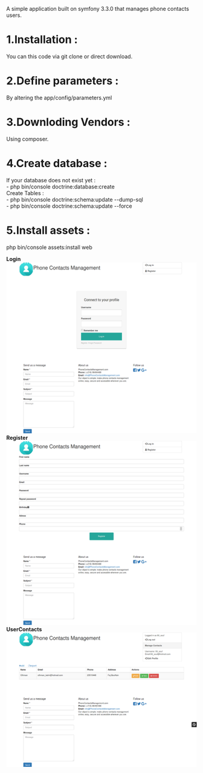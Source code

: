 A simple application built on symfony 3.3.0 that manages phone contacts users.

<h1>1.Installation :</h1>
  You can this code via git clone or direct download.

<h1>2.Define parameters :</h1>
  By altering the app/config/parameters.yml

<h1>3.Downloding Vendors :</h1>
  Using composer.
  
<h1>4.Create database :</h1> 
  If your database does not exist yet :<br>
    - php bin/console doctrine:database:create<br>
  Create Tables :<br>
    - php bin/console doctrine:schema:update --dump-sql<br>
    - php bin/console doctrine:schema:update --force
    
<h1>5.Install assets :</h1>
  php bin/console assets:install web
  
<strong>Login</strong>
<img src="https://github.com/tlilisouf/Phone-Contatcs-Management/blob/ScreenShots/ScreenShots/login.png">
<strong>Register</strong>
<img src="https://github.com/tlilisouf/Phone-Contatcs-Management/blob/ScreenShots/ScreenShots/register%20.png">
<strong>UserContacts</strong>
<img src="https://github.com/tlilisouf/Phone-Contatcs-Management/blob/ScreenShots/ScreenShots/contacts.png">
